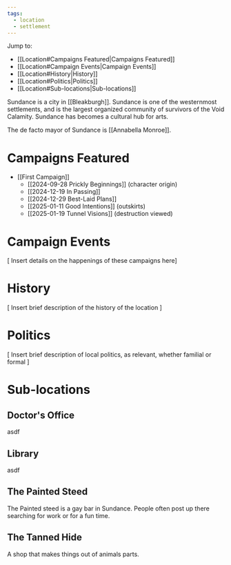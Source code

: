 ```yaml
---
tags:
  - location
  - settlement
---
```

Jump to:
- [[Location#Campaigns Featured|Campaigns Featured]]
- [[Location#Campaign Events|Campaign Events]]
- [[Location#History|History]]
- [[Location#Politics|Politics]]
- [[Location#Sub-locations|Sub-locations]]

Sundance is a city in [[Bleakburgh]]. Sundance is one of the westernmost settlements, and is the largest organized community of survivors of the Void Calamity. Sundance has becomes a cultural hub for arts.

The de facto mayor of Sundance is [[Annabella Monroe]].
# Campaigns Featured

- [[First Campaign]]
	- [[2024-09-28 Prickly Beginnings]] (character origin)
	- [[2024-12-19 In Passing]]
	- [[2024-12-29 Best-Laid Plans]]
	- [[2025-01-11 Good Intentions]] (outskirts)
	- [[2025-01-19 Tunnel Visions]] (destruction viewed)

# Campaign Events

\[ Insert details on the happenings of these campaigns here]

# History

\[ Insert brief description of the history of the location ]

# Politics

\[ Insert brief description of local politics, as relevant, whether familial or formal ]

# Sub-locations

## Doctor's Office

asdf

## Library

asdf

## The Painted Steed

The Painted steed is a gay bar in Sundance. People often post up there searching for work or for a fun time.

## The Tanned Hide

A shop that makes things out of animals parts.